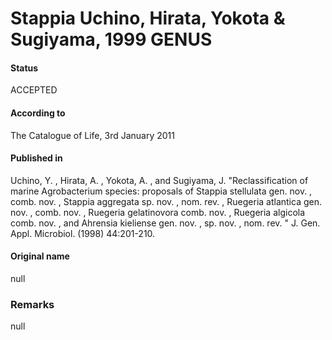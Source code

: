 # Stappia Uchino, Hirata, Yokota & Sugiyama, 1999 GENUS

#### Status
ACCEPTED

#### According to
The Catalogue of Life, 3rd January 2011

#### Published in
Uchino, Y. , Hirata, A. , Yokota, A. , and Sugiyama, J. "Reclassification of marine Agrobacterium species: proposals of Stappia stellulata gen. nov. , comb. nov. , Stappia aggregata sp. nov. , nom. rev. , Ruegeria atlantica gen. nov. , comb. nov. , Ruegeria gelatinovora comb. nov. , Ruegeria algicola comb. nov. , and Ahrensia kieliense gen. nov. , sp. nov. , nom. rev. " J. Gen. Appl. Microbiol. (1998) 44:201-210.

#### Original name
null

### Remarks
null
